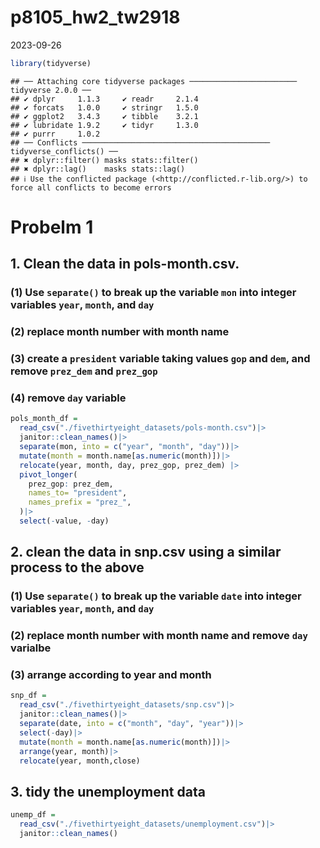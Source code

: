 p8105_hw2_tw2918
================
2023-09-26

``` r
library(tidyverse)
```

    ## ── Attaching core tidyverse packages ──────────────────────── tidyverse 2.0.0 ──
    ## ✔ dplyr     1.1.3     ✔ readr     2.1.4
    ## ✔ forcats   1.0.0     ✔ stringr   1.5.0
    ## ✔ ggplot2   3.4.3     ✔ tibble    3.2.1
    ## ✔ lubridate 1.9.2     ✔ tidyr     1.3.0
    ## ✔ purrr     1.0.2     
    ## ── Conflicts ────────────────────────────────────────── tidyverse_conflicts() ──
    ## ✖ dplyr::filter() masks stats::filter()
    ## ✖ dplyr::lag()    masks stats::lag()
    ## ℹ Use the conflicted package (<http://conflicted.r-lib.org/>) to force all conflicts to become errors

# Probelm 1

## 1. Clean the data in pols-month.csv.

### (1) Use `separate()` to break up the variable `mon` into integer variables `year`, `month`, and `day`

### (2) replace month number with month name

### (3) create a `president` variable taking values `gop` and `dem`, and remove `prez_dem` and `prez_gop`

### (4) remove `day` variable

``` r
pols_month_df = 
  read_csv("./fivethirtyeight_datasets/pols-month.csv")|>
  janitor::clean_names()|>
  separate(mon, into = c("year", "month", "day"))|>
  mutate(month = month.name[as.numeric(month)])|>
  relocate(year, month, day, prez_gop, prez_dem) |>
  pivot_longer(
    prez_gop: prez_dem,
    names_to= "president",
    names_prefix = "prez_",
  )|>
  select(-value, -day)
```

## 2. clean the data in snp.csv using a similar process to the above

### (1) Use `separate()` to break up the variable `date` into integer variables `year`, `month`, and `day`

### (2) replace month number with month name and remove `day` varialbe

### (3) arrange according to year and month

``` r
snp_df = 
  read_csv("./fivethirtyeight_datasets/snp.csv")|>
  janitor::clean_names()|>
  separate(date, into = c("month", "day", "year"))|>
  select(-day)|>
  mutate(month = month.name[as.numeric(month)])|>
  arrange(year, month)|>
  relocate(year, month,close)
```

## 3. tidy the unemployment data

``` r
unemp_df = 
  read_csv("./fivethirtyeight_datasets/unemployment.csv")|>
  janitor::clean_names()
```
